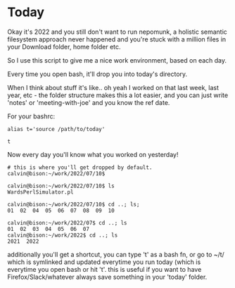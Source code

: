 # Today


Okay it's 2022 and you still don't want to run nepomunk, a holistic semantic
filesystem approach never happened and you're stuck with a million files in
your Download folder, home folder etc.

So I use this script to give me a nice work environment, based on each day.

Every time you open bash, it'll drop you into today's directory. 

When I think about stuff it's like.. oh yeah I worked on that last week, last
year, etc - the folder structure makes this a lot easier, and you can just write
'notes' or 'meeting-with-joe' and you know the ref date.

For your bashrc:
```
alias t='source /path/to/today'

t
```

Now every day you'll know what you worked on yesterday!

```
# this is where you'll get dropped by default.
calvin@bison:~/work/2022/07/10$ 

calvin@bison:~/work/2022/07/10$ ls
WardsPerlSimulator.pl

calvin@bison:~/work/2022/07/10$ cd ..; ls;
01  02  04  05  06  07  08  09  10

calvin@bison:~/work/2022/07$ cd ..; ls
01  02  03  04  05  06  07
calvin@bison:~/work/2022$ cd ..; ls
2021  2022
```

additionally you'll get a shortcut, you can type 't' as a bash fn, or go to ~/t/
which is symlinked and updated everytime you run today (which is everytime you
open bash or hit 't'. this is useful if you want to have Firefox/Slack/whatever
always save something in your 'today' folder.
